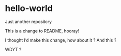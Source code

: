 hello-world
===========

Just another repository

This is a change to README, hooray!

I thought I’d make this change, how about it ? And this ?

WDYT ?